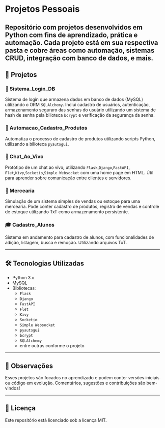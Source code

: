 # Projetos Pessoais

Repositório com projetos desenvolvidos em Python com fins de aprendizado, prática e automação. Cada projeto está em sua respectiva pasta e cobre áreas como automação, sistemas CRUD, integração com banco de dados, e mais.
---

## 📂 Projetos

### 🔐 Sistema_Login_DB
Sistema de login que armazena dados em banco de dados (MySQL) utilizando o ORM `SQLAlchemy`. Inclui cadastro de usuários, autenticação, armazenamento seguraro das senhas do usuário utilizando um sistema de hash de senha pela bilioteca `bcrypt` e verificação da segurança da senha.

### 🔧 Automacao_Cadastro_Produtos
Automatiza o processo de cadastro de produtos utilizando scripts Python, utilizando a bilioteca `pyautogui`.

### 💬 Chat_Ao_Vivo
Protótipo de um chat ao vivo, utilizando `Flask`,`Django`,`FastAPI`, `Flet`,`Kivy`,`Socketio`,`Simple Websocket` com uma home page em HTML. Útil para aprender sobre comunicação entre clientes e servidores.

### 🧾 Mercearia
Simulação de um sistema simples de vendas ou estoque para uma mercearia. Pode conter cadastro de produtos, registro de vendas e controle de estoque utilizando TxT como armazenamento persistente.

### 🎓 Cadastro_Alunos
Sistema em andamento para cadastro de alunos, com funcionalidades de adição, listagem, busca e remoção. Utilizando arquivos TxT.

---

<!--## 📁 Organização

Algumas pastas possuem a tag **Organizando Repositórios** ou **now**, indicando que estão em processo de revisão, refatoração ou desenvolvimento ativo.

---
!-->
## 🛠️ Tecnologias Utilizadas

- Python 3.x
- MySQL
- Bibliotecas:
  - `Flask`
  - `Django`
  - `FastAPI`
  - `Flet`
  - `Kivy`
  - `Socketio`
  - `Simple Websocket`
  - `pyautogui`
  - `bcrypt`
  - `SQLAlchemy`
  - entre outras conforme o projeto

---

## 📌 Observações

Esses projetos são focados no aprendizado e podem conter versões iniciais ou código em evolução. Comentários, sugestões e contribuições são bem-vindos!

---

## 📜 Licença

Este repositório está licenciado sob a licença MIT.
